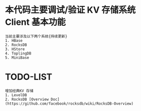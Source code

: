 # 本代码主要调试/验证 KV 存储系统 Client 基本功能
    当前主要涉及以下两个系统{持续更新}
    1. HBase
    2. RocksDB
    3. HStore
    4. ToplingDB
    5. MiniBase



# TODO-LIST
    增加经典KV 存储
    1. LevelDB
    2. RocksDB [Overview Doc](https://github.com/facebook/rocksdb/wiki/RocksDB-Overview)  